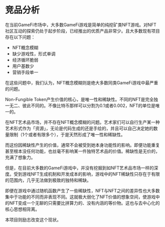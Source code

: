 # 竞品分析

在当前GameFi市场中，大多数GameFi游戏是简单的纯挖矿类NFT游戏。对NFT社区互动的探索仍处于起步阶段，已经推出的优质产品非常少。且大多数现有项目存在以下问题：

* NFT概念模糊
* 缺少游戏性，形式单调
* 经济循环脆弱
* 用户基数少
* 营销手段单一

在这些问题中，我们认为，NFT概念模糊则是绝大多数同类GameFi游戏中最严重的问题。

Non-Fungible Token产生价值的核心，是唯一性和稀缺性。不同的NFT是完全独一无二、彼此不同的。不像比特币那样可以分割为0.1或者0.002，NFT的单位是唯一的。

在NFT艺术品市场，并不存在NFT概念模糊的问题。艺术家们可以自行生产某一种艺术形式作为「资源」，无论是代码生成的还是手绘的，并且可以自己决定她的数量限制（1个或者有限多个），于是天然形成了唯一性和稀缺性。

而这份因稀缺性产生的价值，通常不会被受到她本身功能性的影响。即便功能重复甚至根本没任何功能，也丝毫不影响某一件独特艺术品的价值。稀缺性是无价的，充满了想象力。

但是，在目前大多数的GameFi游戏中，并没有挖掘到如NFT艺术品市场一样的深度。受到游戏NFT生成机制和开发成本的影响，游戏中的NFT稀缺性只存在于有限的范围内，几乎无法做到极致的独特和稀缺。

即便在游戏中通过随机函数产生了一些稀缺性，NFT与NFT之间的差异性也大多数集中于功能的不同而非表现不同。这就极大弱化了NFT价值的想象空间，使游戏中的NFT变成一个无聊的只需要比拼算力的、没有内涵的等价物。这也与去中心化的核心思想相背离。

本项目则励志改变这个现状。

